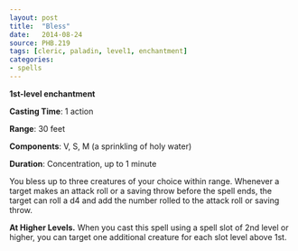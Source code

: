```yaml
---
layout: post
title:  "Bless"
date:   2014-08-24
source: PHB.219
tags: [cleric, paladin, level1, enchantment]
categories:
- spells
---
```


**1st-level enchantment**

**Casting Time**: 1 action

**Range**: 30 feet

**Components**: V, S, M (a sprinkling of holy water)

**Duration**: Concentration, up to 1 minute

You bless up to three creatures of your choice within range. Whenever a target makes an attack roll or a saving throw before the spell ends, the target can roll a d4 and add the number rolled to the attack roll or saving throw.

**At Higher Levels.** When you cast this spell using a spell slot of 2nd level or higher, you can target one additional creature for each slot level above 1st.

